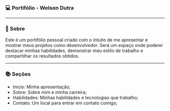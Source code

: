 ### 💻 Portifólio - Welson Dutra
___

### 🧠 Sobre
Este é um portifólio pessoal criado com o intuito de me apresentar e mostrar meus projetos como desenvolvedor. 
Será um espaço onde poderei destacar minhas habilidades, demonstrar meu estilo de trabalho e compartilhar os resultados obtidos.
___

### 📚 Seções
- Inicio: Minha apresentação;
- Sobre: Sobre mim e minha carreira;
- Habilidades: Minhas habilidades e tecnologias que trabalho;
- Contato: Um local para entrar em contato comigo;
